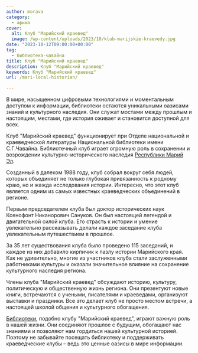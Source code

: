 ```yaml
---
author: morava
category:
  - афиша
cover:
  alt: Клуб "Марийский краевед"
  image: /wp-content/uploads/2023/10/klub-marijskie-kraevedy.jpg
date: "2023-10-12T09:00:00+00:00"
tag:
  - библиотека-чавайна
title: Клуб "Марийский краевед"
description: Клуб "Марийский краевед"
keywords: Клуб "Марийский краевед"
url: /mari-local-historian/

---
```

В мире, насыщенном цифровыми технологиями и моментальным доступом к информации, библиотеки остаются уникальными оазисами знаний и культурного наследия. Они служат мостами между прошлым и настоящим, местами, где история оживает и становится доступной для всех.

Клуб "Марийский краевед" функционирует при Отделе национальной и краеведческой литературы Национальной библиотеки имени С.Г.Чавайна. Библиотечный клуб играет огромную роль в сохранении и возрождении культурно-исторического наследия [Республики Марий Эл](/).

Созданный в далеком 1988 году, клуб собрал вокруг себя людей, которых объединяет не только глубокая привязанность к родному краю, но и жажда исследования истории. Интересно, что этот клуб является одним из самых известных краеведческих объединений в регионе.

Первым председателем клуба был доктор исторических наук Ксенофонт Никанорович Сануков. Он был настоящей легендой и двигательной силой клуба. Его страсть к истории и умение увлекательно рассказывать делали каждое заседание клуба увлекательным путешествием в прошлое.

За 35 лет существования клуба было проведено 115 заседаний, и каждое из них добавило кирпичик к пазлу истории Марийского края. Как не удивительно, многие из участников клуба стали заслуженными работниками культуры и оказали значительное влияние на сохранение культурного наследия региона.

Члены клуба "Марийский краевед" обсуждают историю, культуру, политическую и общественную жизнь региона. Они презентуют новые книги, встречаются с учеными, писателями и краеведами, организуют выставки и праздники. Все это делает клуб не просто местом встречи, а настоящей школой общения и культурного обогащения.

[Библиотеки](/starotoryalskaya/), подобно клубу "Марийский краевед", играют важную роль в нашей жизни. Они соединяют прошлое с будущим, обогащают нас знаниями и позволяют нам гордиться нашей культурной историей. Поэтому не забывайте посещать библиотеку и поддерживать краеведческие клубы – ведь это ценные оазисы в мире информации.
